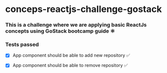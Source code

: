 # conceps-reactjs-challenge-gostack

### This is a challenge where we are applying basic ReactJs concepts using GoStack bootcamp guide ⚛︎


### Tests passed

- [x] App component should be able to add new repository ✅ 
- [x] App component should be able to remove repository ✅ 
 
 
